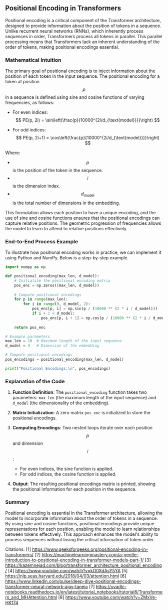 ## Positional Encoding in Transformers

Positional encoding is a critical component of the Transformer architecture, designed to provide information about the position of tokens in a sequence. Unlike recurrent neural networks (RNNs), which inherently process sequences in order, Transformers process all tokens in parallel. This parallel processing means that Transformers lack an inherent understanding of the order of tokens, making positional encodings essential.

### Mathematical Intuition

The primary goal of positional encoding is to inject information about the position of each token in the input sequence. The positional encoding for a token at position $$ p $$ in a sequence is defined using sine and cosine functions of varying frequencies, as follows:

- For even indices:
  $$
  PE(p, 2i) = \sin\left(\frac{p}{10000^{2i/d_{\text{model}}}}\right)
  $$

- For odd indices:
  $$
  PE(p, 2i+1) = \cos\left(\frac{p}{10000^{2i/d_{\text{model}}}}\right)
  $$

Where:
- $$ p $$ is the position of the token in the sequence.
- $$ i $$ is the dimension index.
- $$ d_{\text{model}} $$ is the total number of dimensions in the embedding.

This formulation allows each position to have a unique encoding, and the use of sine and cosine functions ensures that the positional encodings can capture relative positions. The geometric progression of frequencies allows the model to learn to attend to relative positions effectively.

### End-to-End Process Example

To illustrate how positional encoding works in practice, we can implement it using Python and NumPy. Below is a step-by-step example.

```python
import numpy as np

def positional_encoding(max_len, d_model):
    # Initialize the positional encoding matrix
    pos_enc = np.zeros((max_len, d_model))
    
    # Compute positional encodings
    for p in range(max_len):
        for i in range(0, d_model, 2):
            pos_enc[p, i] = np.sin(p / (10000 ** (2 * i / d_model)))
            if i + 1 < d_model:
                pos_enc[p, i + 1] = np.cos(p / (10000 ** (2 * i / d_model)))
    
    return pos_enc

# Example parameters
max_len = 10  # Maximum length of the input sequence
d_model = 4   # Dimension of the embedding

# Compute positional encodings
pos_encodings = positional_encoding(max_len, d_model)

print("Positional Encodings:\n", pos_encodings)
```

### Explanation of the Code

1. **Function Definition**: The `positional_encoding` function takes two parameters: `max_len` (the maximum length of the input sequence) and `d_model` (the dimensionality of the embedding).

2. **Matrix Initialization**: A zero matrix `pos_enc` is initialized to store the positional encodings.

3. **Computing Encodings**: Two nested loops iterate over each position $$ p $$ and dimension $$ i $$:
   - For even indices, the sine function is applied.
   - For odd indices, the cosine function is applied.

4. **Output**: The resulting positional encodings matrix is printed, showing the positional information for each position in the sequence.

### Summary

Positional encoding is essential in the Transformer architecture, allowing the model to incorporate information about the order of tokens in a sequence. By using sine and cosine functions, positional encodings provide unique representations for each position, enabling the model to learn relationships between tokens effectively. This approach enhances the model's ability to process sequences without losing the critical information of token order.

Citations:
[1] https://www.geeksforgeeks.org/positional-encoding-in-transformers/
[2] https://machinelearningmastery.com/a-gentle-introduction-to-positional-encoding-in-transformer-models-part-1/
[3] https://kazemnejad.com/blog/transformer_architecture_positional_encoding/
[4] https://www.youtube.com/watch?v=kO0XdAsY5YA
[5] https://nlp.seas.harvard.edu/2018/04/03/attention.html
[6] https://www.linkedin.com/pulse/deep-dive-positional-encodings-transformer-neural-network-ajay-taneja
[7] https://uvadlc-notebooks.readthedocs.io/en/latest/tutorial_notebooks/tutorial6/Transformers_and_MHAttention.html
[8] https://www.youtube.com/watch?v=ZMxVe-HK174
